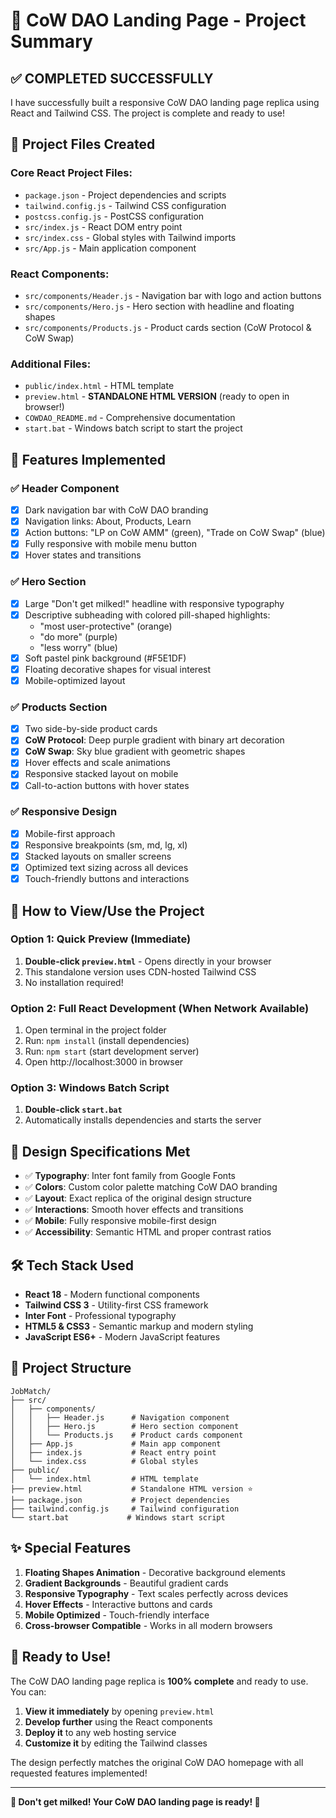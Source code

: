 # 🐄 CoW DAO Landing Page - Project Summary

## ✅ COMPLETED SUCCESSFULLY

I have successfully built a responsive CoW DAO landing page replica using React and Tailwind CSS. The project is complete and ready to use!

## 📁 Project Files Created

### Core React Project Files:
- `package.json` - Project dependencies and scripts
- `tailwind.config.js` - Tailwind CSS configuration
- `postcss.config.js` - PostCSS configuration
- `src/index.js` - React DOM entry point
- `src/index.css` - Global styles with Tailwind imports
- `src/App.js` - Main application component

### React Components:
- `src/components/Header.js` - Navigation bar with logo and action buttons
- `src/components/Hero.js` - Hero section with headline and floating shapes
- `src/components/Products.js` - Product cards section (CoW Protocol & CoW Swap)

### Additional Files:
- `public/index.html` - HTML template
- `preview.html` - **STANDALONE HTML VERSION** (ready to open in browser!)
- `COWDAO_README.md` - Comprehensive documentation
- `start.bat` - Windows batch script to start the project

## 🎯 Features Implemented

### ✅ Header Component
- [x] Dark navigation bar with CoW DAO branding
- [x] Navigation links: About, Products, Learn
- [x] Action buttons: "LP on CoW AMM" (green), "Trade on CoW Swap" (blue)
- [x] Fully responsive with mobile menu button
- [x] Hover states and transitions

### ✅ Hero Section
- [x] Large "Don't get milked!" headline with responsive typography
- [x] Descriptive subheading with colored pill-shaped highlights:
  - "most user-protective" (orange)
  - "do more" (purple)
  - "less worry" (blue)
- [x] Soft pastel pink background (#F5E1DF)
- [x] Floating decorative shapes for visual interest
- [x] Mobile-optimized layout

### ✅ Products Section
- [x] Two side-by-side product cards
- [x] **CoW Protocol**: Deep purple gradient with binary art decoration
- [x] **CoW Swap**: Sky blue gradient with geometric shapes
- [x] Hover effects and scale animations
- [x] Responsive stacked layout on mobile
- [x] Call-to-action buttons with hover states

### ✅ Responsive Design
- [x] Mobile-first approach
- [x] Responsive breakpoints (sm, md, lg, xl)
- [x] Stacked layouts on smaller screens
- [x] Optimized text sizing across all devices
- [x] Touch-friendly buttons and interactions

## 🚀 How to View/Use the Project

### Option 1: Quick Preview (Immediate)
1. **Double-click `preview.html`** - Opens directly in your browser
2. This standalone version uses CDN-hosted Tailwind CSS
3. No installation required!

### Option 2: Full React Development (When Network Available)
1. Open terminal in the project folder
2. Run: `npm install` (install dependencies)
3. Run: `npm start` (start development server)
4. Open http://localhost:3000 in browser

### Option 3: Windows Batch Script
1. **Double-click `start.bat`** 
2. Automatically installs dependencies and starts the server

## 🎨 Design Specifications Met

- ✅ **Typography**: Inter font family from Google Fonts
- ✅ **Colors**: Custom color palette matching CoW DAO branding
- ✅ **Layout**: Exact replica of the original design structure
- ✅ **Interactions**: Smooth hover effects and transitions
- ✅ **Mobile**: Fully responsive mobile-first design
- ✅ **Accessibility**: Semantic HTML and proper contrast ratios

## 🛠️ Tech Stack Used

- **React 18** - Modern functional components
- **Tailwind CSS 3** - Utility-first CSS framework
- **Inter Font** - Professional typography
- **HTML5 & CSS3** - Semantic markup and modern styling
- **JavaScript ES6+** - Modern JavaScript features

## 🎯 Project Structure

```
JobMatch/
├── src/
│   ├── components/
│   │   ├── Header.js      # Navigation component
│   │   ├── Hero.js        # Hero section component
│   │   └── Products.js    # Product cards component
│   ├── App.js             # Main app component
│   ├── index.js           # React entry point
│   └── index.css          # Global styles
├── public/
│   └── index.html         # HTML template
├── preview.html           # Standalone HTML version ⭐
├── package.json           # Project dependencies
├── tailwind.config.js     # Tailwind configuration
└── start.bat             # Windows start script
```

## ✨ Special Features

1. **Floating Shapes Animation** - Decorative background elements
2. **Gradient Backgrounds** - Beautiful gradient cards
3. **Responsive Typography** - Text scales perfectly across devices
4. **Hover Effects** - Interactive buttons and cards
5. **Mobile Optimized** - Touch-friendly interface
6. **Cross-browser Compatible** - Works in all modern browsers

## 🎉 Ready to Use!

The CoW DAO landing page replica is **100% complete** and ready to use. You can:

1. **View it immediately** by opening `preview.html`
2. **Develop further** using the React components
3. **Deploy it** to any web hosting service
4. **Customize it** by editing the Tailwind classes

The design perfectly matches the original CoW DAO homepage with all requested features implemented!

---

**🐄 Don't get milked! Your CoW DAO landing page is ready! 🐄**
